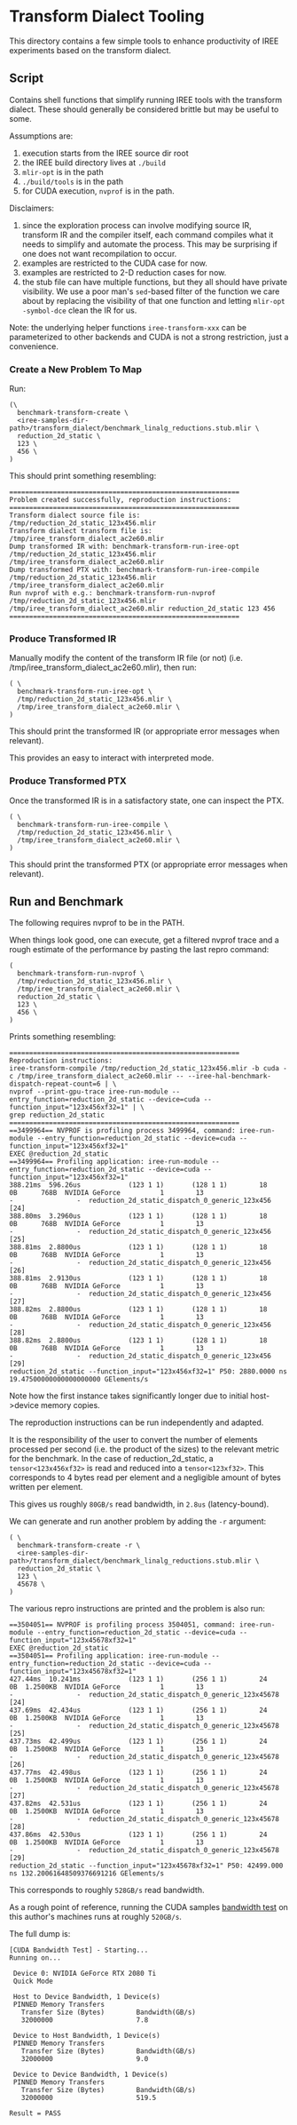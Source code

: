 # Transform Dialect Tooling

This directory contains a few simple tools to enhance productivity of IREE
experiments based on the transform dialect.

## Script

Contains shell functions that simplify running IREE tools with the transform
dialect. These should generally be considered brittle but may be useful to some.

Assumptions are:
  1. execution starts from the IREE source dir root
  2. the IREE build directory lives at `./build`
  3. `mlir-opt` is in the path
  4. `./build/tools` is in the path
  5. for CUDA execution, `nvprof` is in the path.

Disclaimers:
  1. since the exploration process can involve modifying source IR, transform IR
  and the compiler itself, each command compiles what it needs to simplify and
  automate the process. This may be surprising if one does not want recompilation
  to occur.
  2. examples are restricted to the CUDA case for now.
  3. examples are restricted to 2-D reduction cases for now.
  4. the stub file can have multiple functions, but they all should have private
  visibility. We use a poor man's `sed`-based filter of the function we care
  about by replacing the visibility of that one function and letting
  `mlir-opt -symbol-dce` clean the IR for us.

Note: the underlying helper functions `iree-transform-xxx` can be parameterized to
other backends and CUDA is not a strong restriction, just a convenience.

### Create a New Problem To Map

Run:
```
(\
  benchmark-transform-create \
  <iree-samples-dir-path>/transform_dialect/benchmark_linalg_reductions.stub.mlir \
  reduction_2d_static \
  123 \
  456 \
)
```

This should print something resembling:
```
==========================================================
Problem created successfully, reproduction instructions:
==========================================================
Transform dialect source file is: /tmp/reduction_2d_static_123x456.mlir
Transform dialect transform file is: /tmp/iree_transform_dialect_ac2e60.mlir
Dump transformed IR with: benchmark-transform-run-iree-opt /tmp/reduction_2d_static_123x456.mlir /tmp/iree_transform_dialect_ac2e60.mlir
Dump transformed PTX with: benchmark-transform-run-iree-compile /tmp/reduction_2d_static_123x456.mlir /tmp/iree_transform_dialect_ac2e60.mlir
Run nvprof with e.g.: benchmark-transform-run-nvprof /tmp/reduction_2d_static_123x456.mlir /tmp/iree_transform_dialect_ac2e60.mlir reduction_2d_static 123 456
==========================================================
```


### Produce Transformed IR

Manually modify the content of the transform IR file (or not) (i.e. /tmp/iree_transform_dialect_ac2e60.mlir), then run:

```
( \
  benchmark-transform-run-iree-opt \
  /tmp/reduction_2d_static_123x456.mlir \
  /tmp/iree_transform_dialect_ac2e60.mlir \
)
```

This should print the transformed IR (or appropriate error messages when relevant).

This provides an easy to interact with interpreted mode.

### Produce Transformed PTX

Once the transformed IR is in a satisfactory state, one can inspect the PTX.

```
( \
  benchmark-transform-run-iree-compile \
  /tmp/reduction_2d_static_123x456.mlir \
  /tmp/iree_transform_dialect_ac2e60.mlir \
)
```

This should print the transformed PTX (or appropriate error messages when relevant).

## Run and Benchmark

The following requires nvprof to be in the PATH.

When things look good, one can execute, get a filtered nvprof trace and a rough
estimate of the performance by pasting the last repro command:

```
(
  benchmark-transform-run-nvprof \
  /tmp/reduction_2d_static_123x456.mlir \
  /tmp/iree_transform_dialect_ac2e60.mlir \
  reduction_2d_static \
  123 \
  456 \
)
```

Prints something resembling:
```
==========================================================
Reproduction instructions:
iree-transform-compile /tmp/reduction_2d_static_123x456.mlir -b cuda -c /tmp/iree_transform_dialect_ac2e60.mlir -- --iree-hal-benchmark-dispatch-repeat-count=6 | \
nvprof --print-gpu-trace iree-run-module --entry_function=reduction_2d_static --device=cuda --function_input="123x456xf32=1" | \
grep reduction_2d_static
==========================================================
==3499964== NVPROF is profiling process 3499964, command: iree-run-module --entry_function=reduction_2d_static --device=cuda --function_input="123x456xf32=1"
EXEC @reduction_2d_static
==3499964== Profiling application: iree-run-module --entry_function=reduction_2d_static --device=cuda --function_input="123x456xf32=1"
388.21ms  596.26us            (123 1 1)       (128 1 1)        18        0B      768B  NVIDIA GeForce          1        13                     -                -  reduction_2d_static_dispatch_0_generic_123x456 [24]
388.80ms  3.2960us            (123 1 1)       (128 1 1)        18        0B      768B  NVIDIA GeForce          1        13                     -                -  reduction_2d_static_dispatch_0_generic_123x456 [25]
388.81ms  2.8800us            (123 1 1)       (128 1 1)        18        0B      768B  NVIDIA GeForce          1        13                     -                -  reduction_2d_static_dispatch_0_generic_123x456 [26]
388.81ms  2.9130us            (123 1 1)       (128 1 1)        18        0B      768B  NVIDIA GeForce          1        13                     -                -  reduction_2d_static_dispatch_0_generic_123x456 [27]
388.82ms  2.8800us            (123 1 1)       (128 1 1)        18        0B      768B  NVIDIA GeForce          1        13                     -                -  reduction_2d_static_dispatch_0_generic_123x456 [28]
388.82ms  2.8800us            (123 1 1)       (128 1 1)        18        0B      768B  NVIDIA GeForce          1        13                     -                -  reduction_2d_static_dispatch_0_generic_123x456 [29]
reduction_2d_static --function_input="123x456xf32=1" P50: 2880.0000 ns 19.47500000000000000000 GElements/s
```

Note how the first instance takes significantly longer due to initial host->device
memory copies.

The reproduction instructions can be run independently and adapted.

It is the responsibility of the user to convert the number of elements processed
per second (i.e. the product of the sizes) to the relevant metric for the benchmark.
In the case of reduction_2d_static, a `tensor<123x456xf32>` is read and reduced
into a `tensor<123xf32>`.
This corresponds to 4 bytes read per element and a negligible amount of bytes
written per element.

This gives us roughly `80GB/s` read bandwidth, in `2.8us` (latency-bound).

We can generate and run another problem by adding the `-r` argument:
```
( \
  benchmark-transform-create -r \
  <iree-samples-dir-path>/transform_dialect/benchmark_linalg_reductions.stub.mlir \
  reduction_2d_static \
  123 \
  45678 \
)
```

The various repro instructions are printed and the problem is also run:
```
==3504051== NVPROF is profiling process 3504051, command: iree-run-module --entry_function=reduction_2d_static --device=cuda --function_input="123x45678xf32=1"
EXEC @reduction_2d_static
==3504051== Profiling application: iree-run-module --entry_function=reduction_2d_static --device=cuda --function_input="123x45678xf32=1"
427.44ms  10.241ms            (123 1 1)       (256 1 1)        24        0B  1.2500KB  NVIDIA GeForce          1        13                     -                -  reduction_2d_static_dispatch_0_generic_123x45678 [24]
437.69ms  42.434us            (123 1 1)       (256 1 1)        24        0B  1.2500KB  NVIDIA GeForce          1        13                     -                -  reduction_2d_static_dispatch_0_generic_123x45678 [25]
437.73ms  42.499us            (123 1 1)       (256 1 1)        24        0B  1.2500KB  NVIDIA GeForce          1        13                     -                -  reduction_2d_static_dispatch_0_generic_123x45678 [26]
437.77ms  42.498us            (123 1 1)       (256 1 1)        24        0B  1.2500KB  NVIDIA GeForce          1        13                     -                -  reduction_2d_static_dispatch_0_generic_123x45678 [27]
437.82ms  42.531us            (123 1 1)       (256 1 1)        24        0B  1.2500KB  NVIDIA GeForce          1        13                     -                -  reduction_2d_static_dispatch_0_generic_123x45678 [28]
437.86ms  42.530us            (123 1 1)       (256 1 1)        24        0B  1.2500KB  NVIDIA GeForce          1        13                     -                -  reduction_2d_static_dispatch_0_generic_123x45678 [29]
reduction_2d_static --function_input="123x45678xf32=1" P50: 42499.000 ns 132.20061648509376691216 GElements/s
```

This corresponds to roughly `528GB/s` read bandwidth.

As a rough point of reference, running the CUDA samples
[bandwidth test](https://github.com/NVIDIA/cuda-samples/tree/master/Samples/1_Utilities/bandwidthTest) on this author's machines runs at roughly `520GB/s`.

The full dump is:

```
[CUDA Bandwidth Test] - Starting...
Running on...

 Device 0: NVIDIA GeForce RTX 2080 Ti
 Quick Mode

 Host to Device Bandwidth, 1 Device(s)
 PINNED Memory Transfers
   Transfer Size (Bytes)        Bandwidth(GB/s)
   32000000                     7.8

 Device to Host Bandwidth, 1 Device(s)
 PINNED Memory Transfers
   Transfer Size (Bytes)        Bandwidth(GB/s)
   32000000                     9.0

 Device to Device Bandwidth, 1 Device(s)
 PINNED Memory Transfers
   Transfer Size (Bytes)        Bandwidth(GB/s)
   32000000                     519.5

Result = PASS
```

